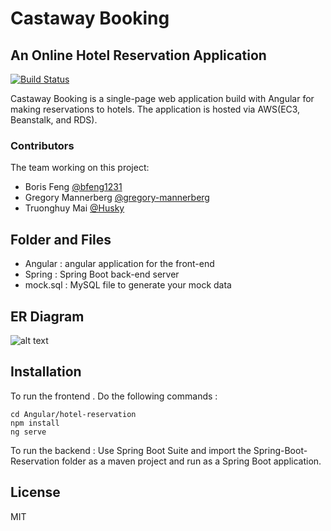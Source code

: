 # Castaway Booking

## An Online Hotel Reservation Application

[![Build Status](https://travis-ci.org/joemccann/dillinger.svg?branch=master)](https://travis-ci.org/joemccann/dillinger)

Castaway Booking is a single-page web application build with Angular for making reservations to hotels. The application is
hosted via AWS(EC3, Beanstalk, and RDS).
### Contributors

The team working on this project:

 - Boris Feng [@bfeng1231](https://github.com/bfeng1231)
 - Gregory Mannerberg [@gregory-mannerberg](https://github.com/gregory-mannerberg)
 - Truonghuy Mai [@Husky](https://github.com/Husky95)
 

## Folder and Files

- Angular  : angular application for the front-end  
- Spring : Spring Boot back-end server
- mock.sql : MySQL file to generate your mock data 

## ER Diagram 

![alt text](https://i.postimg.cc/9FxLsvpv/d178880cc23d0c16fde49be96b0fc565.png)


## Installation
To run the frontend . Do the following commands : 

```
cd Angular/hotel-reservation
npm install
ng serve
```

To run the backend : Use Spring Boot Suite and import the Spring-Boot-Reservation folder as a maven project and run as a Spring Boot application.

## License

MIT


[//]: # (These are reference links used in the body of this note and get stripped out when the markdown processor does its job. There is no need to format nicely because it shouldn't be seen. Thanks SO - http://stackoverflow.com/questions/4823468/store-comments-in-markdown-syntax)

   [dill]: <https://github.com/joemccann/dillinger>
   [git-repo-url]: <https://github.com/joemccann/dillinger.git>
   [john gruber]: <http://daringfireball.net>
   [df1]: <http://daringfireball.net/projects/markdown/>
   [markdown-it]: <https://github.com/markdown-it/markdown-it>
   [Ace Editor]: <http://ace.ajax.org>
   [node.js]: <http://nodejs.org>
   [Twitter Bootstrap]: <http://twitter.github.com/bootstrap/>
   [jQuery]: <http://jquery.com>
   [@tjholowaychuk]: <http://twitter.com/tjholowaychuk>
   [express]: <http://expressjs.com>
   [AngularJS]: <http://angularjs.org>
   [Gulp]: <http://gulpjs.com>

   [PlDb]: <https://github.com/joemccann/dillinger/tree/master/plugins/dropbox/README.md>
   [PlGh]: <https://github.com/joemccann/dillinger/tree/master/plugins/github/README.md>
   [PlGd]: <https://github.com/joemccann/dillinger/tree/master/plugins/googledrive/README.md>
   [PlOd]: <https://github.com/joemccann/dillinger/tree/master/plugins/onedrive/README.md>
   [PlMe]: <https://github.com/joemccann/dillinger/tree/master/plugins/medium/README.md>
   [PlGa]: <https://github.com/RahulHP/dillinger/blob/master/plugins/googleanalytics/README.md>
